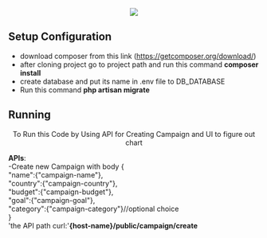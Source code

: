 <p align="center"><img src="https://laravel.com/assets/img/components/logo-laravel.svg"></p>

## Setup Configuration
- download composer from this link (https://getcomposer.org/download/)
- after cloning project go to project path and run this command <b>composer install</b>
- create database and put its name in .env file to DB_DATABASE
- Run this command <b>php artisan migrate</b>

## Running
<p align="center">To Run this Code by Using API for Creating Campaign and UI to figure out chart</p>
<p><b>APIs</b>:<br/>
  -Create new Campaign with body {<br/>
    "name":{"campaign-name"},<br/>
    "country":{"campaign-country"},<br/>
    "budget":{"campaign-budget"},<br/>
    "goal":{"campaign-goal"},<br/>
    "category":{"campaign-category"}//optional choice<br/>
    }<br/>
      'the API path curl:'<b>{host-name}/public/campaign/create</b></p>
